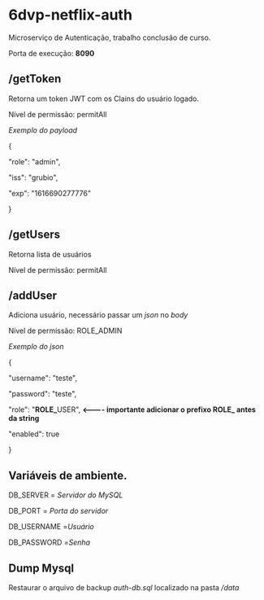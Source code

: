 # 6dvp-netflix-auth
Microserviço de Autenticação, trabalho conclusão de curso.

<p>Porta de execução: <b>8090</b></p>

## /getToken
<p>Retorna um token JWT com os Clains do usuário logado.</p>
<p>Nível de permissão: permitAll
<p><i>Exemplo do payload</i></p>
<p>{</p>
<p>  "role": "admin",</p>
<p>  "iss": "grubio",</p>
<p>  "exp": "1616690277776"</p>
<p>}</p>

## /getUsers
<p>Retorna lista de usuários</p>
<p>Nível de permissão: permitAll
  
## /addUser
<p>Adiciona usuário, necessário passar um <i>json</i> no <i>body</i>
<p>Nível de permissão: ROLE_ADMIN
<p><i>Exemplo do json</i></p>
<p>{</p>
<p>  "username": "teste",</p>
<p>  "password": "teste",</p>
<p>  "role": "<b>ROLE_</b>USER", <b><---- importante adicionar o prefixo ROLE_ antes da string</b></p>
<p>  "enabled": true</p>
<p>}</p>

## Variáveis de ambiente.
<p>DB_SERVER = <i>Servidor do MySQL</i></p>
<p>DB_PORT = <i>Porta do servidor</i></p>
<p>DB_USERNAME =<i>Usuário</i></p>
<p>DB_PASSWORD =<i>Senha</i></p>

## Dump Mysql
<p>Restaurar o arquivo de backup <i>auth-db.sql</i> localizado na pasta <i>/data</i></p>
